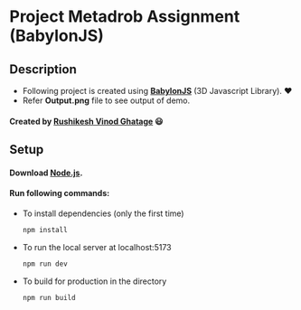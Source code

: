 # Project Metadrob Assignment (BabylonJS)

## Description

-   Following project is created using **[BabylonJS](https://www.babylonjs.com/)** (3D Javascript Library). :heart:
-   Refer **Output.png** file to see output of demo.

#### Created by [Rushikesh Vinod Ghatage](https://www.linkedin.com/in/rushikesh-ghatage-477489222/) :smiley:

## Setup

#### Download [Node.js](https://nodejs.org/en/download/).

#### Run following commands:

-   To install dependencies (only the first time)
    ```bash
    npm install
    ```
-   To run the local server at localhost:5173
    ```bash
    npm run dev
    ```
-   To build for production in the directory
    ```bash
    npm run build
    ```
